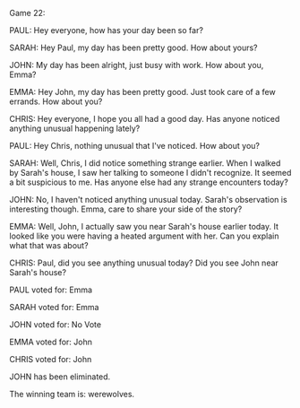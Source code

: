 
Game 22:

PAUL: Hey everyone, how has your day been so far?

SARAH: Hey Paul, my day has been pretty good. How about yours?

JOHN: My day has been alright, just busy with work. How about you, Emma?

EMMA: Hey John, my day has been pretty good. Just took care of a few errands. How about you?

CHRIS: Hey everyone, I hope you all had a good day. Has anyone noticed anything unusual happening lately?

PAUL: Hey Chris, nothing unusual that I've noticed. How about you?

SARAH: Well, Chris, I did notice something strange earlier. When I walked by Sarah's house, I saw her talking to someone I didn't recognize. It seemed a bit suspicious to me. Has anyone else had any strange encounters today?

JOHN: No, I haven't noticed anything unusual today. Sarah's observation is interesting though. Emma, care to share your side of the story?

EMMA: Well, John, I actually saw you near Sarah's house earlier today. It looked like you were having a heated argument with her. Can you explain what that was about?

CHRIS: Paul, did you see anything unusual today? Did you see John near Sarah's house?

PAUL voted for: Emma

SARAH voted for: Emma

JOHN voted for: No Vote

EMMA voted for: John

CHRIS voted for: John

JOHN has been eliminated.

The winning team is: werewolves.
